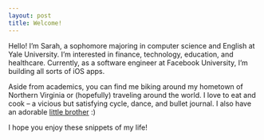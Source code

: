 ```yaml
---
layout: post
title: Welcome! 
---
```


Hello!
I’m Sarah, a sophomore majoring in computer science and English at Yale University. I’m interested in finance, technology, education, and healthcare. Currently, as a software engineer at Facebook University, I’m building all sorts of iOS apps.

Aside from academics, you can find me biking around my hometown of Northern Virginia or (hopefully) traveling around the world. I love to eat and cook – a vicious but satisfying cycle, dance, and bullet journal. I also have an adorable [little brother](https://imgur.com/a/mTCzuUK) :)

I hope you enjoy these snippets of my life!